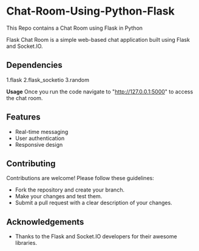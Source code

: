 # Chat-Room-Using-Python-Flask
This Repo contains a Chat Room using Flask in Python 

Flask Chat Room is a simple web-based chat application built using Flask and Socket.IO.

## Dependencies
1.flask
2.flask_socketio
3.random

**Usage**
Once you run the code navigate to "http://127.0.0.1:5000" to access the chat room.

## Features
- Real-time messaging
- User authentication
- Responsive design

## Contributing
Contributions are welcome! Please follow these guidelines:
- Fork the repository and create your branch.
- Make your changes and test them.
- Submit a pull request with a clear description of your changes.

## Acknowledgements
- Thanks to the Flask and Socket.IO developers for their awesome libraries.
